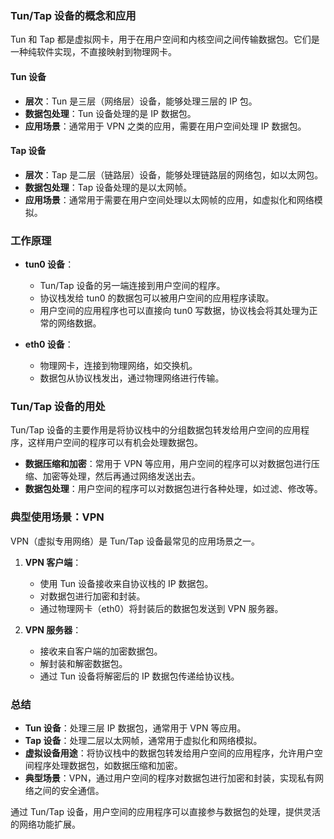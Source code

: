 ### Tun/Tap 设备的概念和应用

Tun 和 Tap 都是虚拟网卡，用于在用户空间和内核空间之间传输数据包。它们是一种纯软件实现，不直接映射到物理网卡。

#### Tun 设备

- **层次**：Tun 是三层（网络层）设备，能够处理三层的 IP 包。
- **数据包处理**：Tun 设备处理的是 IP 数据包。
- **应用场景**：通常用于 VPN 之类的应用，需要在用户空间处理 IP 数据包。

#### Tap 设备

- **层次**：Tap 是二层（链路层）设备，能够处理链路层的网络包，如以太网包。
- **数据包处理**：Tap 设备处理的是以太网帧。
- **应用场景**：通常用于需要在用户空间处理以太网帧的应用，如虚拟化和网络模拟。

### 工作原理

- **tun0 设备**：
  - Tun/Tap 设备的另一端连接到用户空间的程序。
  - 协议栈发给 tun0 的数据包可以被用户空间的应用程序读取。
  - 用户空间的应用程序也可以直接向 tun0 写数据，协议栈会将其处理为正常的网络数据。

- **eth0 设备**：
  - 物理网卡，连接到物理网络，如交换机。
  - 数据包从协议栈发出，通过物理网络进行传输。

### Tun/Tap 设备的用处

Tun/Tap 设备的主要作用是将协议栈中的分组数据包转发给用户空间的应用程序，这样用户空间的程序可以有机会处理数据包。

- **数据压缩和加密**：常用于 VPN 等应用，用户空间的程序可以对数据包进行压缩、加密等处理，然后再通过网络发送出去。
- **数据包处理**：用户空间的程序可以对数据包进行各种处理，如过滤、修改等。

### 典型使用场景：VPN

VPN（虚拟专用网络）是 Tun/Tap 设备最常见的应用场景之一。

1. **VPN 客户端**：
   - 使用 Tun 设备接收来自协议栈的 IP 数据包。
   - 对数据包进行加密和封装。
   - 通过物理网卡（eth0）将封装后的数据包发送到 VPN 服务器。

2. **VPN 服务器**：
   - 接收来自客户端的加密数据包。
   - 解封装和解密数据包。
   - 通过 Tun 设备将解密后的 IP 数据包传递给协议栈。

### 总结

- **Tun 设备**：处理三层 IP 数据包，通常用于 VPN 等应用。
- **Tap 设备**：处理二层以太网帧，通常用于虚拟化和网络模拟。
- **虚拟设备用途**：将协议栈中的数据包转发给用户空间的应用程序，允许用户空间程序处理数据包，如数据压缩和加密。
- **典型场景**：VPN，通过用户空间的程序对数据包进行加密和封装，实现私有网络之间的安全通信。

通过 Tun/Tap 设备，用户空间的应用程序可以直接参与数据包的处理，提供灵活的网络功能扩展。